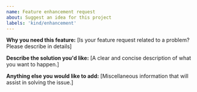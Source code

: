 ```yaml
---
name: Feature enhancement request
about: Suggest an idea for this project
labels: 'kind/enhancement'
---
```


**Why you need this feature:**
[Is your feature request related to a problem? Please describe in details]


**Describe the solution you'd like:**
[A clear and concise description of what you want to happen.]


**Anything else you would like to add:**
[Miscellaneous information that will assist in solving the issue.]